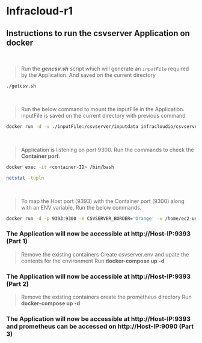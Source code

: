 # Infracloud-r1
## Instructions to run the csvserver Application on docker

<br />

> Run the **_gencsv.sh_** script which will generate an _`inputFile`_ required by the Application. And saved on the current directory

```Bash
./getcsv.sh
```

<br />

> Run the below command to mount the inputFile in the Application. inputFile is saved on the current directory with previous command
```Bash
docker run -d -v ./inputFile:/csvserver/inputdata infracloudio/csvserver:latest
```

<br />

> Application is listening on port 9300.
>  Run the commands to check the **Container port**.

```Bash
docker exec -it <container-ID> /bin/bash

netstat -tupln
```

<br />

> To map the Host port (9393) with the Container port (9300) along with an ENV variable, Run the below commands.

```Bash
docker run -d -p 9393:9300 -e CSVSERVER_BORDER='Orange' -v /home/ec2-user/T/solution/inputFile:/csvserver/inputdata infracloudio/csvserver:latest
```

### The Application will now be accessible at http://Host-IP:9393 (Part 1)

> Remove the existing containers
> Create csvserver.env and upate the contents for the environment
> Run **docker-compose up -d** 
 
### The Application will now be accessible at http://Host-IP:9393 (Part 2)
> Remove the existing containers
> create the prometheus directory
> Run **docker-compose up -d** 
### The Application will now be accessible at http://Host-IP:9393 and prometheus can be accessed on http://Host-IP:9090 (Part 3)



